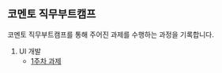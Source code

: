 ## 코멘토 직무부트캠프


코멘토 직무부트캠프를 통해 주어진 과제를 수행하는 과정을 기록합니다.

1. UI 개발
    - [1주차 과제](https://github.com/jelloruby/comento/tree/main/1_UI%EA%B0%9C%EB%B0%9C/1%EC%A3%BC%EC%B0%A8)  


